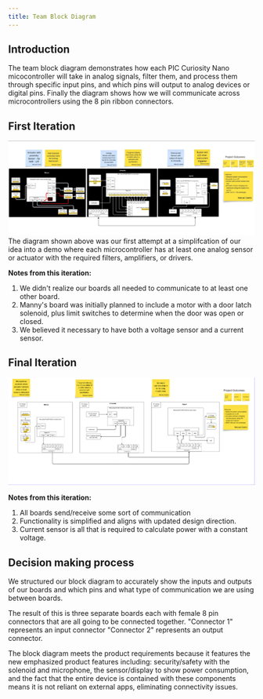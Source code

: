 ```yaml
---
title: Team Block Diagram
---
```




## Introduction
The team block diagram demonstrates how each PIC Curiosity Nano micocontroller will take in analog signals, filter them, and process them through specific input pins, and which pins will output to analog devices or digital pins. Finally the diagram shows how we will communicate across microcontrollers using the 8 pin ribbon connectors. <br>

## First Iteration
![Team Block Diagram](Team203BlockDiagram.jpeg)
The diagram shown above was our first attempt at a simplifcation of our idea into a demo where each microcontroller has at least one analog sensor or actuator with the required filters, amplifiers, or drivers.

**Notes from this iteration:**
 1. We didn't realize our boards all needed to communicate to at least one other board.
 2. Manny's board was initially planned to include a motor with a door latch solenoid, plus limit switches to determine when the door was open or closed.
 3. We believed it necessary to have both a voltage sensor and a current sensor. <br>
 
 ## Final Iteration
![Team Block Diagram](Team203BlockDiagram2.png)

**Notes from this iteration:**
1. All boards send/receive some sort of communication
2. Functionality is simplified and aligns with updated design direction.
3. Current sensor is all that is required to calculate power with a constant voltage.

## Decision making process
We structured our block diagram to accurately show the inputs and outputs of our boards and which pins and what type of communication we are using between boards.

The result of this is three separate boards each with female 8 pin connectors that are all going to be connected together. "Connector 1" represents an input connector "Connector 2" represents an output connector.

The block diagram meets the product requirements because it features the new emphasized product features including: security/safety with the solenoid and microphone, the sensor/display to show power consumption, and the fact that the entire device is contained with these components means it is not reliant on external apps, eliminating connectivity issues.
